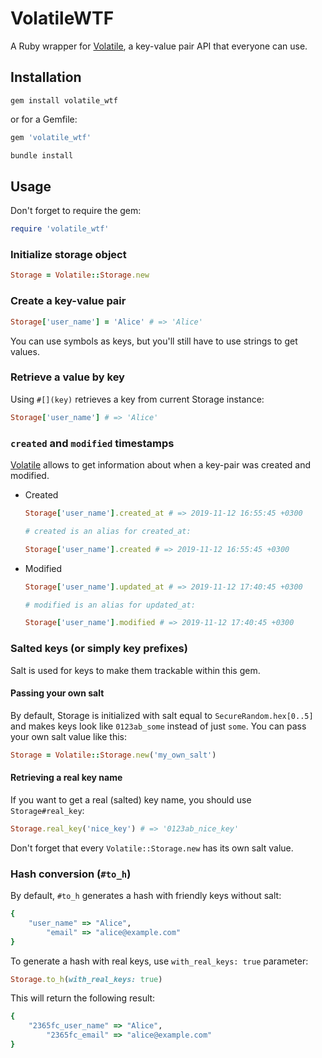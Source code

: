 # VolatileWTF

A Ruby wrapper for [Volatile](https://volatile.wtf/), a key-value pair API that everyone can use.

## Installation

`gem install volatile_wtf`

or for a Gemfile:

```ruby
gem 'volatile_wtf'
```

```bash
bundle install
```

## Usage

Don't forget to require the gem:

```ruby
require 'volatile_wtf'
```

### Initialize storage object

```ruby
Storage = Volatile::Storage.new
```

### Create a key-value pair

```ruby
Storage['user_name'] = 'Alice' # => 'Alice'
```

You can use symbols as keys, but you'll still have to use strings to get values.

### Retrieve a value by key

Using `#[](key)` retrieves a key from current Storage instance:

```ruby
Storage['user_name'] # => 'Alice'
```

### `created` and `modified` timestamps

[Volatile](https://volatile.wtf/) allows to get information about when a key-pair was created and modified.

- Created
  ```ruby
  Storage['user_name'].created_at # => 2019-11-12 16:55:45 +0300

  # created is an alias for created_at:

  Storage['user_name'].created # => 2019-11-12 16:55:45 +0300
  ```
- Modified

  ```ruby
  Storage['user_name'].updated_at # => 2019-11-12 17:40:45 +0300

  # modified is an alias for updated_at:

  Storage['user_name'].modified # => 2019-11-12 17:40:45 +0300
  ```

### Salted keys (or simply key prefixes)

Salt is used for keys to make them trackable within this gem.

#### Passing your own salt

By default, Storage is initialized with salt equal to `SecureRandom.hex[0..5]` and makes keys look like `0123ab_some` instead of just `some`. You can pass your own salt value like this:

```ruby
Storage = Volatile::Storage.new('my_own_salt')
```

#### Retrieving a real key name

If you want to get a real (salted) key name, you should use `Storage#real_key`:

```ruby
Storage.real_key('nice_key') # => '0123ab_nice_key'
```

Don't forget that every `Volatile::Storage.new` has its own salt value.

### Hash conversion (`#to_h`)

By default, `#to_h` generates a hash with friendly keys without salt:

```ruby
{
    "user_name" => "Alice",
        "email" => "alice@example.com"
}
```

To generate a hash with real keys, use `with_real_keys: true` parameter:

```ruby
Storage.to_h(with_real_keys: true)
```

This will return the following result:

```ruby
{
    "2365fc_user_name" => "Alice",
        "2365fc_email" => "alice@example.com"
}
```

